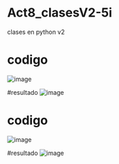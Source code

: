 # Act8_clasesV2-5i
clases en python v2
# codigo
![image](https://github.com/user-attachments/assets/bf4f6f58-36c9-4f59-a0b6-1778ed864b8b)

#resultado
![image](https://github.com/user-attachments/assets/a866343f-79a1-4a1a-878b-60f79aa8b30a)

# codigo
![image](https://github.com/user-attachments/assets/e2501752-6d6a-434d-b12a-e094a8419965)



#resultado
![image](https://github.com/user-attachments/assets/acb0ef3e-db85-4184-b5f8-a9b79da73815)



